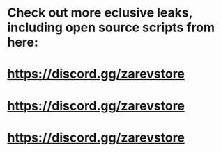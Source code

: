 # Check out more eclusive leaks, including open source scripts from here:
# https://discord.gg/zarevstore
# https://discord.gg/zarevstore
# https://discord.gg/zarevstore